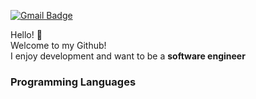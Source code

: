 [![Gmail Badge](https://img.shields.io/badge/Gmail-D14836?style=flat&logo=Gmail&logoColor=white)](mailto:chanhokim9848@gmail.com)

Hello! :wave:  
Welcome to my Github!  
I enjoy development and want to be a **software engineer**

### Programming Languages







